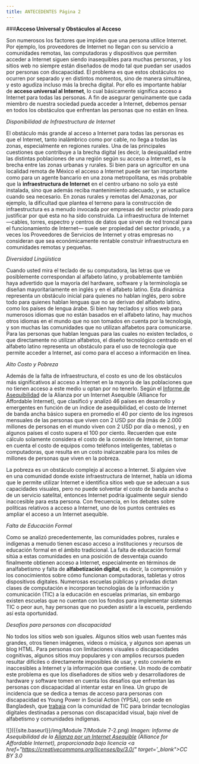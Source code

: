 ```yaml
---
title: ANTECEDENTES Página 2
---
```


###**Acceso Universal y Obstáculos al Acceso**

Son numerosos los factores que impiden que una persona utilice Internet. Por ejemplo, los proveedores de Internet no llegan con su servicio a comunidades remotas, las computadoras y dispositivos que permiten acceder a Internet siguen siendo inasequibles para muchas personas, y los sitios web no siempre están diseñados de modo tal que puedan ser usados por personas con discapacidad. El problema es que estos obstáculos no ocurren por separado y en distintos momentos, sino de manera simultánea, y esto agudiza incluso más la brecha digital. Por ello es importante hablar de **acceso universal al Internet**, lo cual básicamente significa acceso a Internet para todas las personas. A fin de asegurar genuinamente que cada miembro  de nuestra sociedad pueda acceder a Internet, debemos pensar en todos los obstáculos que enfrentan las personas que no están en línea.

<p><i>Disponibilidad de Infraestructura de Internet</i></p>

El obstáculo más grande al acceso a Internet para todas las personas es que el Internet, tanto inalámbrico como por cable, no llega a todas las zonas, especialmente en regiones rurales. Una de las principales cuestiones que contribuye a la brecha digital (es decir, la desigualdad entre las distintas poblaciones de una región según su acceso a Internet), es la brecha entre las zonas urbanas y rurales. Si bien para un agricultor en una localidad remota de México el acceso a Internet puede ser tan importante como para un agente bancario en una zona metropolitana, es más probable que la **infraestructura de Internet** en el centro urbano no solo ya esté instalada, sino que además reciba mantenimiento adecuado, y se actualice cuando sea necesario. En zonas rurales y remotas del Amazonas, por ejemplo, la dificultad que plantea el terreno para la construcción de infraestructura es a menudo invocada por empresas del sector privado para justificar por qué esta no ha sido construida. La infraestructura de Internet —cables, torres, espectro y centros de datos que sirven de red troncal para el funcionamiento de Internet— suele ser propiedad del sector privado, y a veces los Proveedores de Servicios de Internet y otras empresas no consideran que sea económicamente rentable construir infraestructura en comunidades remotas y pequeñas. 

<p><i>Diversidad Lingüística</i></p>

Cuando usted mira el teclado de su computadora, las letras que ve posiblemente correspondan al alfabeto latino, y probablemente también haya advertido que la mayoría del hardware, software y la terminología se diseñan mayoritariamente en inglés y en el alfabeto latino. Esta dinámica representa un obstáculo inicial para quienes no hablan inglés, pero sobre todo para quienes hablan lenguas que no se derivan del alfabeto latino, como los países de lengua árabe. Si bien hay teclados y sitios web para numerosos idiomas que no están basados en el alfabeto latino, hay muchos otros idiomas en el mundo que no son tomados en cuenta por la tecnología, y son muchas las comunidades que no utilizan alfabetos para comunicarse. Para las personas que hablan lenguas para las cuales no existen teclados, o que directamente no utilizan alfabetos, el diseño tecnológico centrado en el alfabeto latino representa un obstáculo para el uso de tecnología que permite acceder a Internet, así como para el acceso a información en línea. 

<p><i>Alto Costo y Pobreza</i></p>

Además de la falta de infraestructura, el costo es uno de los obstáculos más significativos al acceso a Internet en la mayoría de las poblaciones que no tienen acceso a este medio u optan por no tenerlo. Según el <a href="http://1e8q3q16vyc81g8l3h3md6q5f5e.wpengine.netdna-cdn.com/wp-content/uploads/2014/01/Affordability-Report-2013_Final-2.pdf" target="_blank">Informe de Asequibilidad</a> de la Alianza por un Internet Asequible (Alliance for Affordable Internet), que clasificó y analizó 46 países en desarrollo y emergentes en función de un índice de asequibilidad, el costo de Internet de banda ancha básico supera en promedio el 40 por ciento de los ingresos mensuales de las personas que viven con 2 USD por día (más de 2.000 millones de personas en el mundo viven con 2 USD por día o menos), y en algunos países el costo supera el 100 por ciento. Recuerden que este cálculo solamente considera el costo de la conexión de Internet, sin tomar en cuenta el costo de equipos como teléfonos inteligentes, tabletas o computadoras, que resulta en un costo inalcanzable para los miles de millones de personas que viven en la pobreza. 

La pobreza es un obstáculo complejo al acceso a Internet. Si alguien vive en una comunidad donde existe infraestructura de Internet, habla un idioma que le permite utilizar Internet e identifica sitios web que se adecuan a sus capacidades visuales, pero no puede solventar el costo de banda ancha o de un servicio satelital, entonces Internet podría igualmente seguir siendo inaccesible para esta persona. Con frecuencia, en los debates sobre políticas relativos a acceso a Internet, uno de los puntos centrales es ampliar el acceso a un Internet asequible.

<p><i>Falta de Educación Formal</i></p>

Como se analizó precedentemente, las comunidades pobres, rurales e indígenas a menudo tienen escaso acceso a instituciones y recursos de educación formal en el ámbito tradicional. La falta de educación formal sitúa a estas comunidades en una posición de desventaja cuando finalmente obtienen acceso a Internet, especialmente en términos de analfabetismo y falta de **alfabetización digital**, es decir, la comprensión y los conocimientos sobre cómo funcionan computadoras, tabletas y otros dispositivos digitales. Numerosas escuelas públicas y privadas dictan clases de computación e incorporan tecnologías de la información y comunicación (TIC) a la educación en escuelas primarias, sin embargo existen escuelas que no cuentan con los fondos para  implementar sistemas TIC o peor aun, hay personas que no pueden asistir  a la escuela, perdiendo así esta oportunidad. 

<p><i>Desafíos para personas con discapacidad</i></p>

No todos los sitios web son iguales. Algunos sitios web usan fuentes más grandes, otros tienen imágenes, videos o música, y algunos son apenas un blog HTML. Para personas con limitaciones visuales o discapacidades cognitivas, algunos sitios muy populares y con amplios recursos pueden resultar difíciles o directamente imposibles de usar, y esto convierte en inaccesibles a Internet y la información que contiene. Un modo de combatir este problema es que los diseñadores de sitios web y desarrolladores de hardware y software tomen en cuenta los desafíos que enfrentan las personas con discapacidad al intentar estar en línea. Un grupo de incidencia que se dedica a temas de acceso para personas con discapacidad es Young Power in Social Action (YPSA), con sede en Bangladesh, que <a href="http://ypsa.org/ict-resource-centre-on-disabilities/" target="_blank">trabaja</a> con la comunidad de TIC para brindar tecnologías digitales destinadas a personas con discapacidad visual, bajo nivel de alfabetismo y comunidades indígenas. 

![]({{site.baseurl}}/img/Module 7/Module 7-2.png)
*Imagen: Informe de Asequibilidad</a> de la <a href="https://a4ai.org/" target="_blank">Alianza por un Internet Asequible</a> (Alliance for Affordable Internet), proporcionada bajo licencia <a href="https://creativecommons.org/licenses/by/3.0/" target='_blank">CC BY 3.0</a>*
